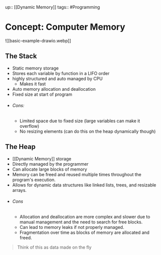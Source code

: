 up:: [[Dynamic Memory]]
tags:: #Programming 
# Concept: Computer Memory

![[basic-example-drawio.webp]]
## The Stack
- Static memory storage
- Stores each variable by function in a LIFO order
- highly structured and auto managed by CPU
	- Makes it fast
- Auto memory allocation and deallocation
- Fixed size at start of program
- ###### Cons:
	- Limited space due to fixed size (large variables can make it overflow)
	- No resizing elements (can do this on the heap dynamically though)
## The Heap
- [[Dynamic Memory]] storage
- Directly managed by the programmer
- Can allocate large blocks of memory 
- Memory can be freed and reused multiple times throughout the program's execution.
- Allows for dynamic data structures like linked lists, trees, and resizable arrays.
- ###### Cons
	- Allocation and deallocation are more complex and slower due to manual management and the need to search for free blocks.
	- Can lead to memory leaks if not properly managed.
	- Fragmentation over time as blocks of memory are allocated and freed.
> Think of this as data made on the fly